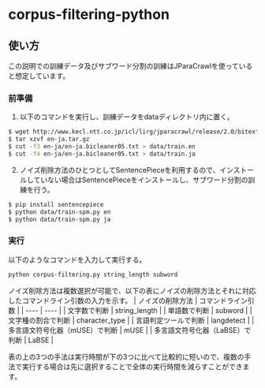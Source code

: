 # corpus-filtering-python

## 使い方
この説明での訓練データ及びサブワード分割の訓練はJParaCrawlを使っていると想定しています。
### 前準備
1. 以下のコマンドを実行し、訓練データをdataディレクトリ内に置く。
```bash
$ wget http://www.kecl.ntt.co.jp/icl/lirg/jparacrawl/release/2.0/bitext/en-ja.tar.gz
$ tar xzvf en-ja.tar.gz
$ cut -f3 en-ja/en-ja.bicleaner05.txt > data/train.en
$ cut -f4 en-ja/en-ja.bicleaner05.txt > data/train.ja
```
2. ノイズ削除方法のひとつとしてSentencePieceを利用するので、インストールしていない場合はSentencePieceをインストールし、サブワード分割の訓練を行う。
```bash
$ pip install sentencepiece
$ python data/train-spm.py en
$ python data/train-spm.py ja
```
### 実行
以下のようなコマンドを入力して実行する。
```bash
python corpus-filtering.py string_length subword
```
ノイズ削除方法は複数選択が可能で、以下の表にノイズの削除方法とそれに対応したコマンドライン引数の入力を示す。
|  ノイズの削除方法  |  コマンドライン引数  |
| ---- | ---- |
|  文字数で判断  |  string_length  |
|  単語数で判断  |  subword  |
|  文字種の割合で判断  |  character_type  |
|  言語判定ツールで判断  |  langdetect  |
|  多言語文符号化器（mUSE）で判断  |  mUSE  |
|  多言語文符号化器（LaBSE）で判断  |  LaBSE  |

表の上の3つの手法は実行時間が下の3つに比べて比較的に短いので、複数の手法で実行する場合は先に選択することで全体の実行時間を減らすことができます。
